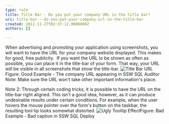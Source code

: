 ```yaml
---
type: rule
title: Title Bar - Do you put your company URL in the title bar?
uri: title-bar---do-you-put-your-company-url-in-the-title-bar
created: 2012-11-27T02:37:12.0000000Z
authors: []

---
```


 
When advertising and promoting your application using screenshots, you will want to have the URL for your company website displayed. This makes for good, free publicity.
   ​ 
If you want the URL to be shown as often as possible, you can place it in the title-bar of your form. That way, your URL will be visible in all screenshots that show the title-bar.
![Title Bar URL](http&#58;//www.ssw.com.au/ssw/Standards/Rules/Images/TitleBarURL.gif)Figure: Good Example - The company URL appearing in SSW SQL Auditor
Note: Make sure the URL won't take other important information's place.

Note 2: Through certain coding tricks, it is possible to have the URL on the title-bar right aligned. This isn't a good idea, however, as it can produce undesirable results under certain conditions. For example, when the user hovers the mouse pointer over the form's button on the taskbar, the resulting tool tip looks somewhat distorted.
![Ugly Tooltip Effect](http&#58;//www.ssw.com.au/ssw/Standards/Rules/Images/UglyTooltipEffect.gif)Figure: Bad Example - Bad caption in SSW SQL Deploy
